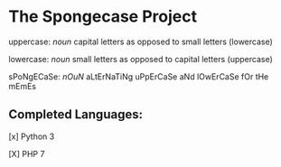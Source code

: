 # The Spongecase Project

uppercase:
	*noun*
	capital letters as opposed to small letters (lowercase)

lowercase:
	*noun*
	small letters as opposed to capital letters (uppercase)

sPoNgECaSe:
	*nOuN*
	aLtErNaTiNg uPpErCaSe aNd lOwErCaSe fOr tHe mEmEs


## Completed Languages:


[x] Python 3

[X] PHP 7

